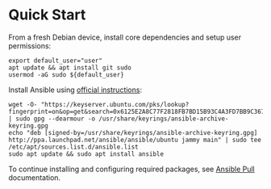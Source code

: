 # Quick Start

From a fresh Debian device, install core dependencies and setup user permissions:

    export default_user="user"
    apt update && apt install git sudo
    usermod -aG sudo ${default_user}

Install Ansible using [official instructions](https://docs.ansible.com/ansible/latest/installation_guide/installation_distros.html#installing-ansible-on-debian):

    wget -O- "https://keyserver.ubuntu.com/pks/lookup?fingerprint=on&op=get&search=0x6125E2A8C77F2818FB7BD15B93C4A3FD7BB9C367" | sudo gpg --dearmour -o /usr/share/keyrings/ansible-archive-keyring.gpg
    echo "deb [signed-by=/usr/share/keyrings/ansible-archive-keyring.gpg] http://ppa.launchpad.net/ansible/ansible/ubuntu jammy main" | sudo tee /etc/apt/sources.list.d/ansible.list
    sudo apt update && sudo apt install ansible

To continue installing and configuring required packages, see [Ansible Pull](../ansible/readme.md) documentation.
